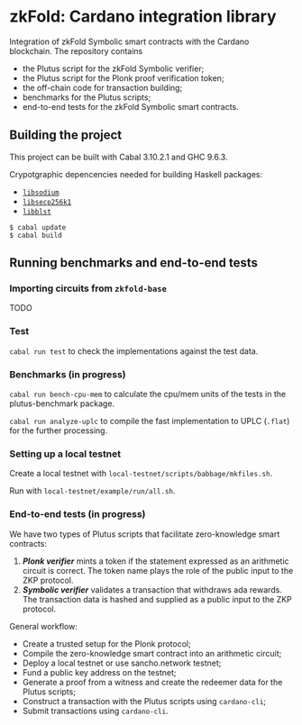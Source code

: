 # zkFold: Cardano integration library
Integration of zkFold Symbolic smart contracts with the Cardano blockchain. The repository contains
- the Plutus script for the zkFold Symbolic verifier;
- the Plutus script for the Plonk proof verification token;
- the off-chain code for transaction building;
- benchmarks for the Plutus scripts;
- end-to-end tests for the zkFold Symbolic smart contracts.

## Building the project

This project can be built with Cabal 3.10.2.1 and GHC 9.6.3.

Crypotgraphic depencencies needed for building Haskell packages:

* [`libsodium`](https://github.com/jedisct1/libsodium)
* [`libsecp256k1`](https://github.com/bitcoin-core/secp256k1)
* [`libblst`](https://github.com/supranational/blst)

```
$ cabal update
$ cabal build
```

## Running benchmarks and end-to-end tests

### Importing circuits from `zkfold-base`

TODO

### Test

`cabal run test` to check the implementations against the test data.

### Benchmarks (in progress)

`cabal run bench-cpu-mem` to calculate the cpu/mem units of the tests in the plutus-benchmark package.

`cabal run analyze-uplc` to compile the fast implementation to UPLC (`.flat`) for the further processing.

### Setting up a local testnet

Create a local testnet with `local-testnet/scripts/babbage/mkfiles.sh`.

Run with `local-testnet/example/run/all.sh`.

### End-to-end tests (in progress)

We have two types of Plutus scripts that facilitate zero-knowledge smart contracts:

1) **_Plonk verifier_** mints a token if the statement expressed as an arithmetic circuit is correct. The token name plays the role of the public input to the ZKP protocol.
2) **_Symbolic verifier_** validates a transaction that withdraws ada rewards. The transaction data is hashed and supplied as a public input to the ZKP protocol.

General workflow:
- Create a trusted setup for the Plonk protocol;
- Compile the zero-knowledge smart contract into an arithmetic circuit;
- Deploy a local testnet or use sancho.network testnet;
- Fund a public key address on the testnet;
- Generate a proof from a witness and create the redeemer data for the Plutus scripts;
- Construct a transaction with the Plutus scripts using `cardano-cli`;
- Submit transactions using `cardano-cli`.

